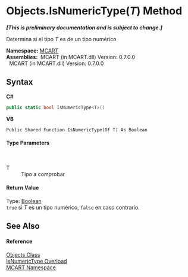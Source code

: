 # Objects.IsNumericType(*T*) Method 
 _**\[This is preliminary documentation and is subject to change.\]**_

Determina si el tipo *T* es de un tipo numérico

**Namespace:**&nbsp;<a href="89e7854f-fe6f-d208-fb0c-b17953422852">MCART</a><br />**Assemblies:**&nbsp;&nbsp;MCART (in MCART.dll) Version: 0.7.0.0<br />&nbsp;&nbsp;MCART (in MCART.dll) Version: 0.7.0.0<br />

## Syntax

**C#**<br />
``` C#
public static bool IsNumericType<T>()

```

**VB**<br />
``` VB
Public Shared Function IsNumericType(Of T) As Boolean
```


#### Type Parameters
&nbsp;<dl><dt>T</dt><dd>Tipo a comprobar</dd></dl>

#### Return Value
Type: <a href="http://msdn2.microsoft.com/es-es/library/a28wyd50" target="_blank">Boolean</a><br />`true` si *T* es un tipo numérico, `false` en caso contrario.

## See Also


#### Reference
<a href="bed01b44-1ba8-b02e-7f19-0855e84b8dbd">Objects Class</a><br /><a href="825311f5-4e01-a514-9300-b7bc7bfa1481">IsNumericType Overload</a><br /><a href="89e7854f-fe6f-d208-fb0c-b17953422852">MCART Namespace</a><br />